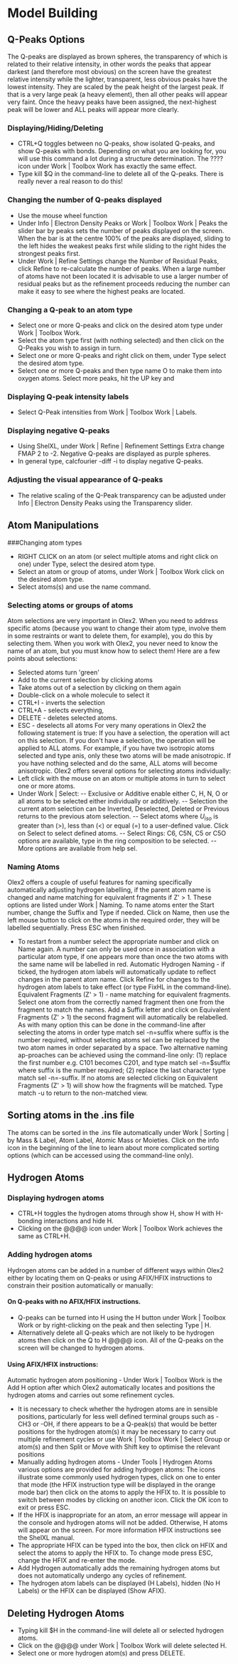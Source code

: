 # Model Building

## Q-Peaks Options
The Q-peaks are displayed as brown spheres, the transparency of which is related to their relative intensity, in other words the peaks that appear darkest (and therefore most obvious) on the screen have the greatest relative intensity while the lighter, transparent, less obvious peaks have the lowest intensity. They are scaled by the peak height of the largest peak. If that is a very large peak (a heavy element), then all other peaks will appear very faint. Once the heavy peaks have been assigned, the next-highest peak will be lower and ALL peaks will appear more clearly.

### Displaying/Hiding/Deleting
- CTRL+Q toggles between no Q-peaks, show isolated Q-peaks, and show Q-peaks with bonds. Depending on what you are looking for, you will use this command a lot during a structure determination. The ???? icon under Work | Toolbox Work has exactly the same effect.
- Type kill $Q in the command-line to delete all of the Q-peaks. There is really never a real reason to do this!

### Changing the number of Q-peaks displayed
- Use the mouse wheel function
- Under Info | Electron Density Peaks or Work | Toolbox Work | Peaks the slider bar by peaks sets the number of peaks displayed on the screen. When the bar is at the centre 100% of the peaks are displayed, sliding to the left hides the weakest peaks first while sliding to the right hides the strongest peaks first.
- Under Work | Refine Settings change the Number of Residual Peaks, click Refine to re-calculate the number of peaks.
When a large number of atoms have not been located it is advisable to use a larger number of residual peaks but as the refinement proceeds reducing the number can make it easy to see where the highest peaks are located.

### Changing a Q-peak to an atom type
- Select one or more Q-peaks and click on the desired atom type under Work | Toolbox Work.
- Select the atom type first (with nothing selected) and then click on the Q-Peaks you wish to assign in turn.
- Select one or more Q-peaks and right click on them, under Type select the desired atom type.
- Select one or more Q-peaks and then type name O to make them into oxygen atoms. Select more peaks, hit the UP key and 

### Displaying Q-peak intensity labels
- Select Q-Peak intensities from Work | Toolbox Work | Labels. 

### Displaying negative Q-peaks
- Using ShelXL, under Work | Refine | Refinement Settings Extra change FMAP 2 to -2. Negative Q-peaks are displayed as purple spheres.
- In general type, calcfourier -diff -i to display negative Q-peaks.

### Adjusting the visual appearance of Q-peaks
- The relative scaling of the Q-Peak transparency can be adjusted under Info | Electron Density Peaks using the Transparency slider. 

## Atom Manipulations

###Changing atom types
- RIGHT CLICK on an atom (or select multiple atoms and right click on one) under Type, select the desired atom type.
- Select an atom or group of atoms, under Work | Toolbox Work click on the desired atom type.
- Select atoms(s) and use the name command.

### Selecting atoms or groups of atoms
Atom selections are very important in Olex2. When you need to address specific atoms (because you want to change their atom type, involve them in some restraints or want to delete them, for example), you do this by selecting them. When you work with Olex2, you never need to know the name of an atom, but you must know how to select them! Here are a few points about selections:
- Selected atoms turn 'green'
- Add to the current selection by clicking atoms
- Take atoms out of a selection by clicking on them again
- Double-click on a whole molecule to select it
- CTRL+I - inverts the selection
- CTRL+A - selects everything,
- DELETE - deletes selected atoms.
- ESC - deselects all atoms
For very many operations in Olex2 the following statement is true: If you have a selection, the operation will act on this selection. If you don't have a selection, the operation will be applied to ALL atoms. For example, if you have two isotropic atoms selected and type anis, only these two atoms will be made anisotropic. If you have nothing selected and do the same, ALL atoms will become anisotropic.
Olex2 offers several options for selecting atoms individually:
- Left click with the mouse on an atom or multiple atoms in turn to select one or more atoms.
- Under Work | Select:
-- Exclusive or Additive enable either C, H, N, O or all atoms to be selected either individually or additively.
-- Selection the current atom selection can be Inverted, Deselected, Deleted or Previous returns to the previous atom selection.
-- Select atoms where $U_{iso}$ is greater than (>), less than (<) or equal (=) to a user-defined value. Click on Select to select defined atoms.
-- Select Rings: C6, C5N, C5 or C5O options are available, type in the ring composition to be selected.
-- More options are available from help sel.

### Naming Atoms
Olex2 offers a couple of useful features for naming specifically automatically adjusting hydrogen labelling, if the parent atom name is changed and name matching for equivalent fragments if Z' > 1. These options are listed under Work | Naming.
To name atoms enter the Start number, change the Suffix and Type if needed. Click on Name, then use the left mouse button to click on the atoms in the required order, they will be labelled sequentially. Press ESC when finished.
- To restart from a number select the appropriate number and click on Name again. A number can only be used once in association with a particular atom type, if one appears more than once the two atoms with the same name will be labelled in red.
Automatic Hydrogen Naming - if ticked, the hydrogen atom labels will automatically update to reflect changes in the parent atom name. Click Refine for changes to the hydrogen atom labels to take effect (or type FixHL in the command-line).
Equivalent Fragments (Z' > 1) - name matching for equivalent fragments. Select one atom from the correctly named fragment then one from the fragment to match the names. Add a Suffix letter and click on Equivalent Fragments (Z' > 1) the second fragment will automatically be relabelled.
As with many option this can be done in the command-line after selecting the atoms in order type match sel -n=suffix where suffix is the number required, without selecting atoms sel can be replaced by the two atom names in order separated by a space. Two alternative naming ap-proaches can be achieved using the command-line only: (1) replace the first number e.g. C101 becomes C201, and type match sel -n=$suffix where suffix is the number required; (2) replace the last character type match sel -n=-suffix. If no atoms are selected clicking on Equivalent Fragments (Z' > 1) will show how the fragments will be matched. Type match -u to return to the non-matched view.
##	Sorting atoms in the .ins file
The atoms can be sorted in the .ins file automatically under Work | Sorting | by Mass \& Label, Atom Label, Atomic Mass or Moieties. Click on the info icon in the beginning of the line to learn about more complicated sorting options (which can be accessed using the command-line only).

## Hydrogen Atoms

### Displaying hydrogen atoms
- CTRL+H toggles the hydrogen atoms through show H, show H with H-bonding interactions and hide H.
- Clicking on the @@@@ icon under Work | Toolbox Work achieves the same as CTRL+H.

### Adding hydrogen atoms
Hydrogen atoms can be added in a number of different ways within Olex2 either by locating them on Q-peaks or using AFIX/HFIX instructions to constrain their position automatically or manually:

#### On Q-peaks with no AFIX/HFIX instructions.
- Q-peaks can be turned into H using the H button under Work | Toolbox Work or by right-clicking on the peak and then selecting Type | H.
- Alternatively delete all Q-peaks which are not likely to be hydrogen atoms then click on the Q to H @@@@ icon. All of the Q-peaks on the screen will be changed to hydrogen atoms.

#### Using AFIX/HFIX instructions: 
Automatic hydrogen atom positioning - Under Work | Toolbox Work is the Add H option after which Olex2 automatically locates and positions the hydrogen atoms and carries out some refinement cycles. 
- It is necessary to check whether the hydrogen atoms are in sensible positions, particularly for less well defined terminal groups such as -CH3 or -OH, if there appears to be a Q-peak(s) that would be better positions for the hydrogen atom(s) it may be necessary to carry out multiple refinement cycles or use Work | Toolbox Work | Select Group or atom(s) and then Split or Move with Shift key to optimise the relevant positions
- Manually adding hydrogen atoms - Under Tools | Hydrogen Atoms various options are provided for adding hydrogen atoms:
The icons illustrate some commonly used hydrogen types, click on one to enter that mode (the HFIX instruction type will be displayed in the orange mode bar) then click on the atoms to apply the HFIX to. It is possible to switch between modes by clicking on another icon. Click the OK icon to exit or press ESC.
- If the HFIX is inappropriate for an atom, an error message will appear in the console and hydrogen atoms will not be added. Otherwise, H atoms will appear on the screen. For more information HFIX instructions see the ShelXL manual.
- The appropriate HFIX can be typed into the box, then click on HFIX and select the atoms to apply the HFIX to. To change mode press ESC, change the HFIX and re-enter the mode.
- Add Hydrogen automatically adds the remaining hydrogen atoms but does not automatically undergo any cycles of refinement.
- The hydrogen atom labels can be displayed (H Labels), hidden (No H Labels) or the HFIX can be displayed (Show AFIX).

## Deleting Hydrogen Atoms
- Typing kill $H in the command-line will delete all or selected hydrogen atoms.
- Click on the @@@@ under Work | Toolbox Work will delete selected H.
- Select one or more hydrogen atom(s) and press DELETE. 
